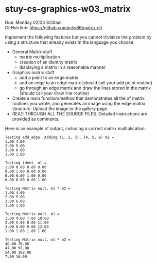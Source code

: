 # stuy-cs-graphics-w03_matrix
Due: Monday 02/24 8:00am  
GitHub link: https://github.com/mks66/matrix.git


Implement the following features but you cannot trivialize the problem by using a structure that already exists in the language you choose:

- General Matrix stuff
  - matrix multiplication
  - creation of an identity matrix
  - displaying a matrix in a reasonable manner
- Graphics matrix stuff
  - add a point to an edge matrix
  - add an edge to an edge matrix (should call your add point routine)
  - go through an edge matrix and draw the lines stored in the matrix (should call your draw line routine)
- Create a main function/method that demonstrates all the of matrix routines you wrote, and generates an image using the edge matrix structure. Upload the image to the gallery page.
- READ THROUGH ALL THE SOURCE FILES. Detailed instructions are provided as comments.

Here is an example of output, including a correct matrix multiplication:  
```
Testing add_edge. Adding (1, 2, 3), (4, 5, 6) m2 =
1.00 4.00
2.00 5.00
3.00 6.00
1.00 1.00

Testing ident. m1 =
1.00 0.00 0.00 0.00
0.00 1.00 0.00 0.00
0.00 0.00 1.00 0.00
0.00 0.00 0.00 1.00

Testing Matrix mult. m1 * m2 =
1.00 4.00
2.00 5.00
3.00 6.00
1.00 1.00

Testing Matrix mult. m1 =
1.00 4.00 7.00 10.00
2.00 5.00 8.00 11.00
3.00 6.00 9.00 12.00
1.00 1.00 1.00 1.00

Testing Matrix mult. m1 * m2 =
40.00 76.00
47.00 92.00
54.00 108.00
7.00 16.00
```
